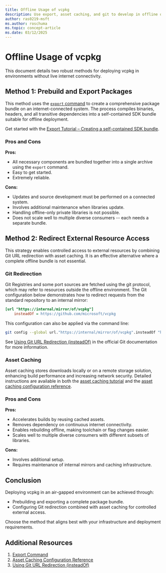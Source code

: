 ```yaml
---
title: Offline Usage of vcpkg
description: Use export, asset caching, and git to develop in offline or air-gapped networks.
author: ras0219-msft
ms.author: roschuma
ms.topic: concept-article
ms.date: 03/12/2025
---
```

# Offline Usage of vcpkg

This document details two robust methods for deploying vcpkg in environments without live internet connectivity.

## Method 1: Prebuild and Export Packages

This method uses the [`export` command](../commands/export.md) to create a comprehensive package bundle on an internet-connected system. The process compiles binaries, headers, and all transitive dependencies into a self-contained SDK bundle suitable for offline deployment.

Get started with the [Export Tutorial – Creating a self-contained SDK bundle](../produce/export-compiled-dependencies.md).

### Pros and Cons

**Pros:**
- All necessary components are bundled together into a single archive using the `export` command.
- Easy to get started.
- Extremely reliable.

**Cons:**
- Updates and source development must be performed on a connected system.
- Involves additional maintenance when libraries update.
- Handling offline-only private libraries is not possible.
- Does not scale well to multiple diverse consumers -- each needs a separate bundle.

## Method 2: Redirect External Resource Access

This strategy enables controlled access to external resources by combining Git URL redirection with asset caching. It is an effective alternative where a complete offline bundle is not essential.

### Git Redirection

Git Registries and some port sources are fetched using the git protocol, which may refer to resources outside the offline environment. The Git configuration below demonstrates how to redirect requests from the standard repository to an internal mirror:

```ini
[url "https://internal/mirror/of/vcpkg"]
    insteadOf = https://github.com/microsoft/vcpkg
```

This configuration can also be applied via the command line:

```sh
git config --global url."https://internal/mirror/of/vcpkg".insteadOf "https://github.com/microsoft/vcpkg"
```

See [Using Git URL Redirection (insteadOf)](https://git-scm.com/docs/git-config#Documentation/git-config.txt-url) in the official Git documentation for more information.

### Asset Caching

Asset caching stores downloads locally or on a remote storage solution, enhancing build performance and increasing network security. Detailed instructions are available in both the [asset caching tutorial](../consume/asset-caching.md) and the [asset caching configuration reference](../users/assetcaching.md).

### Pros and Cons

**Pros:**
- Accelerates builds by reusing cached assets.
- Removes dependency on continuous internet connectivity.
- Enables rebuilding offline, making toolchain or flag changes easier.
- Scales well to multiple diverse consumers with different subsets of libraries.

**Cons:**
- Involves additional setup.
- Requires maintenance of internal mirrors and caching infrastructure.

## Conclusion

Deploying vcpkg in an air-gapped environment can be achieved through:
- Prebuilding and exporting a complete package bundle.
- Configuring Git redirection combined with asset caching for controlled external access.

Choose the method that aligns best with your infrastructure and deployment requirements.

## Additional Resources

1. [Export Command](../commands/export.md)
2. [Asset Caching Configuration Reference](../users/assetcaching.md)
3. [Using Git URL Redirection (insteadOf)](https://git-scm.com/docs/git-config#Documentation/git-config.txt-url)

